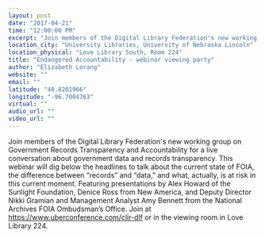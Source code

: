```yaml
---
layout: post
date: "2017-04-21"
time: "12:00:00 PM"
excerpt: "Join members of the Digital Library Federation's new working group on Government Records Transparency and Accountability for a live ..."
location_city: "University Libraries, University of Nebraska Lincoln"
location_physical: "Love Library South, Room 224"
title: "Endangered Accountability - webinar viewing party"
author: "Elizabeth Lorang"
website: ""
email: ""
latitude: "40.8201966"
longitude: "-96.7004763"
virtual: ""
audio_url: ""
video_url: ""
---
```


Join members of the Digital Library Federation's new working group on Government Records Transparency and Accountability for a live conversation about government data and records transparency. This webinar will dig below the headlines to talk about the current state of FOIA, the difference between “records” and “data,” and what, actually, is at risk in this current moment. Featuring presentations by Alex Howard of the Sunlight Foundation, Denice Ross from New America, and Deputy Director Nikki Gramian and Management Analyst Amy Bennett from the National Archives FOIA Ombudsman’s Office. Join at https://www.uberconference.com/clir-dlf or in the viewing room in Love Library 224.
